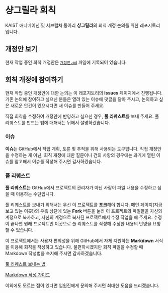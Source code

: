 # 샹그릴라 회칙

KAIST 애니메이션 및 서브컬처 동아리 **샹그릴라**의 회칙 개정 논의를 위한 레포지토리입니다.

## 개정안 보기

현재 작업 중인 회칙 개정안은 [`개정안.md`](/개정안.md) 파일에 기록되어 있습니다.

## 회칙 개정에 참여하기

현재 작업 중인 개정안에 대한 논의는 이 레포지토리의 **Issues** 페이지에서 진행됩니다. 기존 논의에 참여하고 싶으신 분들은 열려 있는 이슈에 댓글을 달아 주시고, 논의하고 싶은 새로운 안건이 있으시다면 새 이슈를 만들어 주세요.

직접 회칙을 수정하여 개정안에 반영하고 싶으신 경우, **풀 리퀘스트**를 보내 주세요. 풀 리퀘스트를 만드는 법에 대해서는 뒤에서 설명하겠습니다.

### 이슈

**이슈**는 GitHub에서 작업 계획, 토론 및 추적을 위해 사용되는 도구입니다. 직접 개정안을 수정하는 게 아닌, 회칙 개정에 대한 질문이나 건의 사항의 경우에는 과거에 열린 이슈를 참고해서 이슈를 작성해 주시면 감사하겠습니다.

### 풀 리퀘스트

**풀 리퀘스트**는 GitHub에서 프로젝트의 관리자가 아닌 사람이 파일 내용을 수정하고 싶을 때 이용하는 수단입니다.

풀 리퀘스트를 보내기 위해서는 우선 이 프로젝트를 **포크**해야 합니다. 메인 페이지(지금 보고 있는 이곳!)의 우측 상단에 있는 **Fork** 버튼을 눌러 이 프로젝트의 파일들을 자신의 계정으로 복사하고, 자신의 계정으로 복사된 프로젝트에서 수정 작업을 해 주세요. 수정이 끝나면 원래 프로젝트인 이곳으로 풀 리퀘스트를 작성해 수정한 내용의 반영을 요청할 수 있습니다.

이 프로젝트에서는 사용자 편의성을 위해 GitHub에서 자체 지원하는 **Markdown** 서식을 이용해 회칙을 작성하고 있습니다. 불편하시겠지만 회칙 파일을 수정할 때 Markdown 작성법을 숙지해 주시면 감사하겠습니다.

[풀 리퀘스트 보내는 법](https://www.youtube.com/watch?v=rgbCcBNZcdQ)

[Markdown 작성 가이드](https://gist.github.com/ihoneymon/652be052a0727ad59601)

이외에도 모르는 점이 있다면 임원진에게 문의해 주시면 최대한 도움을 드리겠습니다.
